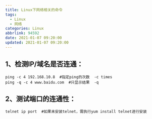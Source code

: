 ```yaml
---
title: Linux下网络相关的命令
tags:
  - Linux
  - 网络
categories: Linux
abbrlink: 94592
date: 2021-01-07 09:20:00
updated: 2021-01-07 09:20:00
---
```

## 1、检测IP/域名是否连通：
```shell
ping -c 4 192.168.10.8  #指定ping的次数  -c times
ping -q -c 4 www.baidu.com  #只显示结果  -q
```

## 2、测试端口的连通性：
```shell
telnet ip port  #如果未安装telnet，需执行yum install telnet进行安装
```